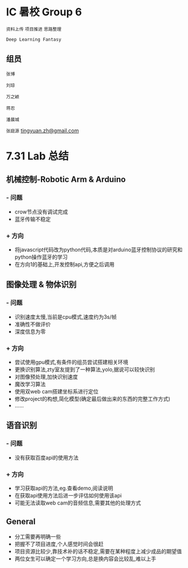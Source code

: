 # IC 暑校 Group 6

`资料上传` `项目推进` `思路整理`

`Deep Learning Fantasy`

## 组员
`张博`

`刘琼` 

`万之颖` 

`蒋忍` 

`潘晨城` 

`张庭源` tingyuan.zh@gmail.com

# 7.31 Lab 总结

## 机械控制-Robotic Arm & Arduino

### - 问题

* crow节点没有调试完成
* 蓝牙传输不稳定

### + 方向

* 将javascript代码改为python代码,本质是对arduino蓝牙控制协议的研究和python操作蓝牙的学习
* 在方向1的基础上,开发控制api,方便之后调用

## 图像处理 & 物体识别

### - 问题

* 识别速度太慢,当前是cpu模式,速度约为3s/帧
* 准确性不做评价
* 深度信息为零

### + 方向

* 尝试使用gpu模式,有条件的组员尝试搭建相关环境
* 更换识别算法,zty室友提到了一种算法,yolo,据说可以较快识别
* 对图像预处理,加快识别速度
* 魔改学习算法
* 使用双web cam搭建坐标系进行定位
* 修改project的构想,简化模型(确定最后做出来的东西的完整工作方式)
* ......

## 语音识别

### - 问题

* 没有获取百度api的使用方法

### + 方向

* 学习获取api的方法,eg.查看demo,阅读说明
* 在获取api使用方法后进一步评估如何使用该api
* 可能无法读取web cam的音频信息,需要其他的处理方式

## General

* 分工需要再明确一些
* 把握不了项目进度,个人感觉时间会很赶
* 项目资源比较少,靠技术补的话不稳定,需要在某种程度上减少成品的期望值
* 两位女生可以确定一个学习方向,总是换内容会比较乱,难以上手
